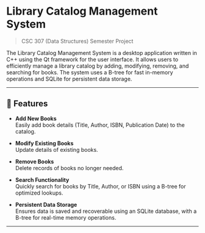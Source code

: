# Library Catalog Management System
> CSC 307 (Data Structures) Semester Project

The Library Catalog Management System is a desktop application written in C++ using the Qt framework for the user interface. It allows users to efficiently manage a library catalog by adding, modifying, removing, and searching for books. The system uses a B-tree for fast in-memory operations and SQLite for persistent data storage.

---

## 🎯 Features

- **Add New Books**  
  Easily add book details (Title, Author, ISBN, Publication Date) to the catalog.

- **Modify Existing Books**  
  Update details of existing books.

- **Remove Books**  
  Delete records of books no longer needed.

- **Search Functionality**  
  Quickly search for books by Title, Author, or ISBN using a B-tree for optimized lookups.

- **Persistent Data Storage**  
  Ensures data is saved and recoverable using an SQLite database, with a B-tree for real-time memory operations.

---
